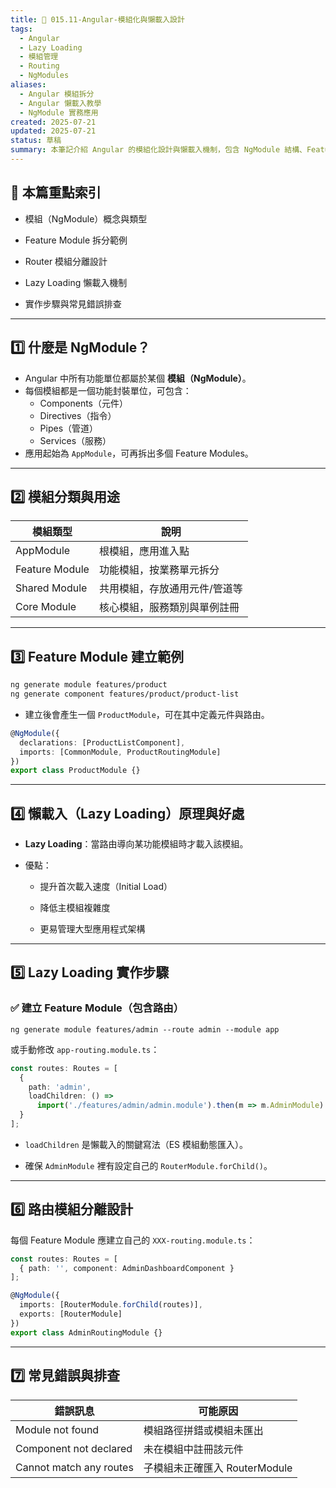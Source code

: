 ```yaml
---
title: 🧱 015.11-Angular-模組化與懶載入設計  
tags:
  - Angular
  - Lazy Loading
  - 模組管理
  - Routing
  - NgModules
aliases:
  - Angular 模組拆分
  - Angular 懶載入教學
  - NgModule 實務應用
created: 2025-07-21
updated: 2025-07-21
status: 草稿
summary: 本筆記介紹 Angular 的模組化設計與懶載入機制，包含 NgModule 結構、Feature Module 建立方式、Lazy Loading 實作與路由模組拆分技巧，有助於大型應用效能與維護性提升。
---
```


## 📘 本篇重點索引

- 模組（NgModule）概念與類型

- Feature Module 拆分範例

- Router 模組分離設計

- Lazy Loading 懶載入機制

- 實作步驟與常見錯誤排查

---
## 1️⃣ 什麼是 NgModule？

- Angular 中所有功能單位都屬於某個 **模組（NgModule）**。
- 每個模組都是一個功能封裝單位，可包含：
  - Components（元件）
  - Directives（指令）
  - Pipes（管道）
  - Services（服務）
- 應用起始為 `AppModule`，可再拆出多個 Feature Modules。

---
## 2️⃣ 模組分類與用途

| 模組類型         | 說明                           |
|------------------|--------------------------------|
| AppModule        | 根模組，應用進入點             |
| Feature Module   | 功能模組，按業務單元拆分       |
| Shared Module    | 共用模組，存放通用元件/管道等  |
| Core Module      | 核心模組，服務類別與單例註冊   |

---
## 3️⃣ Feature Module 建立範例

```bash
ng generate module features/product
ng generate component features/product/product-list
```

- 建立後會產生一個 `ProductModule`，可在其中定義元件與路由。

```typescript
@NgModule({
  declarations: [ProductListComponent],
  imports: [CommonModule, ProductRoutingModule]
})
export class ProductModule {}
```

---
## 4️⃣ 懶載入（Lazy Loading）原理與好處

- **Lazy Loading**：當路由導向某功能模組時才載入該模組。
    
- 優點：
    
    - 提升首次載入速度（Initial Load）
    
    - 降低主模組複雜度
    
    - 更易管理大型應用程式架構

---

## 5️⃣ Lazy Loading 實作步驟

### ✅ 建立 Feature Module（包含路由）

`ng generate module features/admin --route admin --module app`

或手動修改 `app-routing.module.ts`：

```typescript
const routes: Routes = [
  {
    path: 'admin',
    loadChildren: () =>
      import('./features/admin/admin.module').then(m => m.AdminModule)
  }
];
```

- `loadChildren` 是懶載入的關鍵寫法（ES 模組動態匯入）。

- 確保 `AdminModule` 裡有設定自己的 `RouterModule.forChild()`。

---
## 6️⃣ 路由模組分離設計

每個 Feature Module 應建立自己的 `XXX-routing.module.ts`：

```typescript
const routes: Routes = [
  { path: '', component: AdminDashboardComponent }
];

@NgModule({
  imports: [RouterModule.forChild(routes)],
  exports: [RouterModule]
})
export class AdminRoutingModule {}
```

---
## 7️⃣ 常見錯誤與排查

|錯誤訊息|可能原因|
|---|---|
|Module not found|模組路徑拼錯或模組未匯出|
|Component not declared|未在模組中註冊該元件|
|Cannot match any routes|子模組未正確匯入 RouterModule|